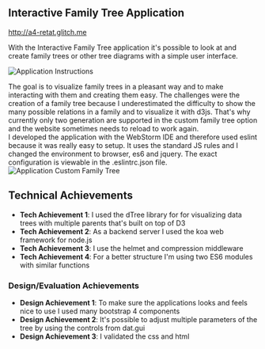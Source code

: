 ## Interactive Family Tree Application

http://a4-retat.glitch.me

With the Interactive Family Tree application it's possible to look at and create family trees or other tree diagrams with a simple user interface.

![Application Instructions](https://i.imgur.com/bITYojF.png)

The goal is to visualize family trees in a pleasant way and to make interacting with them and creating them easy.
The challenges were the creation of a family tree because I underestimated the difficulty to show the many possible relations in a family and
to visualize it with d3js. That's why currently only two generation are supported in the custom family tree option and the website sometimes needs to reload to work again.<br>
I developed the application with the WebStorm IDE and therefore used eslint because it was really easy to setup. It uses the standard
JS rules and I changed the environment to browser, es6 and jquery. The exact configuration is viewable in the .eslintrc.json file.
![Application Custom Family Tree](https://i.imgur.com/vOL4jgw.png)

## Technical Achievements
- **Tech Achievement 1**: I used the dTree library for for visualizing data trees with multiple parents that's built on top of D3
- **Tech Achievement 2**: As a backend server I used the koa web framework for node.js
- **Tech Achievement 3**: I use the helmet and compression middleware
- **Tech Achievement 4**: For a better structure I'm using two ES6 modules with similar functions
### Design/Evaluation Achievements
- **Design Achievement 1**: To make sure the applications looks and feels nice to use I used many bootstrap 4 components
- **Design Achievement 2**: It's possible to adjust multiple parameters of the tree by using the controls from dat.gui
- **Design Achievement 3**: I validated the css and html
